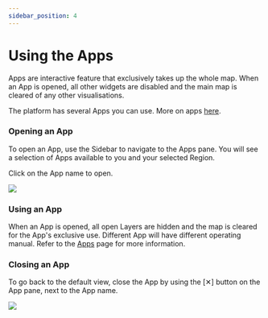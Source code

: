 ```yaml
---
sidebar_position: 4
---
```


# Using the Apps

Apps are interactive feature that exclusively takes up the whole map. 
When an App is opened, all other widgets are disabled and the main map is cleared of any other visualisations.

The platform has several Apps you can use. More on apps [here](/category/apps/).

### Opening an App

To open an App, use the Sidebar to navigate to the Apps pane.
You will see a selection of Apps available to you and your selected Region. 

Click on the App name to open.

![](/img/getting-started/apps-list.png)


### Using an App

When an App is opened, all open Layers are hidden and the map is cleared for the App's exclusive use.
Different App will have different operating manual.
Refer to the [Apps](/category/apps/) page for more information.

### Closing an App
To go back to the default view, close the App by using the [&#x2715;] button on the App pane, next to the App name.

![](/img/getting-started/app-pane.png)
